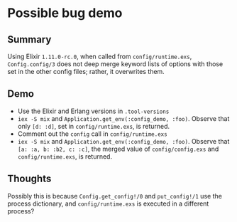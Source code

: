 # Possible bug demo

## Summary

Using Elixir `1.11.0-rc.0`, when called from `config/runtime.exs`, `Config.config/3` does not deep merge keyword lists of options with those set in the other config files; rather, it overwrites them.

## Demo

- Use the Elixir and Erlang versions in `.tool-versions`
- `iex -S mix` and `Application.get_env(:config_demo, :foo)`. Observe that only `[d: :d]`, set in `config/runtime.exs`, is returned.
- Comment out the `config` call in `config/runtime.exs`
- `iex -S mix` and `Application.get_env(:config_demo, :foo)`. Observe that `[a: :a, b: :b2, c: :c]`, the merged value of `config/config.exs` and `config/runtime.exs`, is returned.

## Thoughts

Possibly this is because `Config.get_config!/0` and `put_config!/1` use the process dictionary, and `config/runtime.exs` is executed in a different process?
